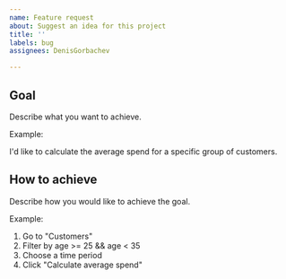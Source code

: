 ```yaml
---
name: Feature request
about: Suggest an idea for this project
title: ''
labels: bug
assignees: DenisGorbachev

---
```


## Goal
Describe what you want to achieve.

Example:

I'd like to calculate the average spend for a specific group of customers.

## How to achieve
Describe how you would like to achieve the goal.

Example:

1. Go to "Customers"
1. Filter by age >= 25 && age < 35
1. Choose a time period
1. Click "Calculate average spend"
